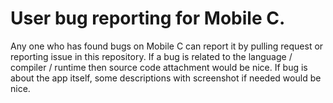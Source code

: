 # User bug reporting for Mobile C.

Any one who has found bugs on Mobile C can report it by pulling request or reporting issue in this repository.
If a bug is related to the language / compiler / runtime then source code attachment would be nice.
If bug is about the app itself, some descriptions with screenshot if needed would be nice.
